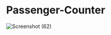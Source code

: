 # Passenger-Counter
![Screenshot (62)](https://user-images.githubusercontent.com/66074608/224109386-5f6aec84-02a5-4075-bb2f-b4a01ed13418.png)
